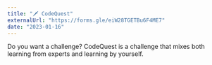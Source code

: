```yaml
---
title: "🗡️ CodeQuest"
externalUrl: "https://forms.gle/eiW28TGETBu6F4ME7"
date: "2023-01-16"
---
```


Do you want a challenge? CodeQuest is a challenge that mixes both learning from experts and learning by yourself.
